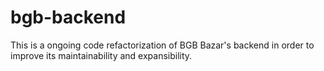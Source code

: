 # bgb-backend

This is a ongoing code refactorization of BGB Bazar's backend in order to improve its maintainability and expansibility.
